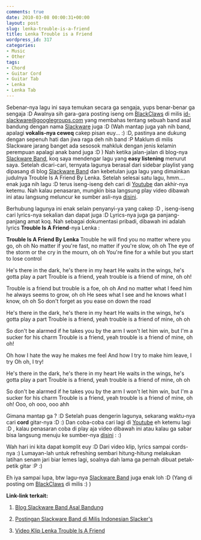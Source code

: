 ```yaml
---
comments: true
date: 2010-03-08 00:00:31+00:00
layout: post
slug: lenka-trouble-is-a-friend
title: Lenka Trouble is a Friend
wordpress_id: 317
categories:
- Music
- Other
tags:
- Chord
- Guitar Cord
- Guitar Tab
- Lenka
- Lenka Tab
---
```


Sebenar-nya lagu ini saya temukan secara ga sengaja, yups benar-benar ga sengaja :D Awalnya sih gara-gara posting iseng om [BlackClaws](http://blackclaw.wordpress.com/) di milis [id-slackware@googlegroups.com](mailto:id-slackware@googlegroups.com) yang membahas tentang sebuah band asal bandung dengan nama [Slackware](http://slackwareband.blogspot.com/) juga :D (Wah mantap juga yah nih band, apalagi **vokalis-nya ceweq** cakep pisan euy... :) :D, pastinya ane dukung dengan sepenuh hati dan jiwa raga deh nih band :P  Maklum di milis Slackware jarang banget ada sesosok mahkluk dengan jenis kelamin perempuan apalagi anak band juga :D ) Nah ketika jalan-jalan di blog-nya [Slackware Band](http://slackwareband.blogspot.com/), koq saya mendengar lagu yang **easy listening** menurut saya. Setelah dicari-cari, ternyata lagunya berasal dari sidebar playlist yang dipasang di blog [Slackware Band](http://slackwareband.blogspot.com/) dan kebetulan juga lagu yang dimainkan judulnya Trouble Is A Friend By Lenka. Setelah selesai satu lagu, hmm.... enak juga nih lagu :D terus iseng-iseng deh cari di [Youtube](http://youtube.com/) dan akhir-nya ketemu. Nah kalau penasaran, mungkin bisa langsung play video dibawah ini atau langsung meluncur ke sumber asli-nya [disini](http://www.youtube.com/watch?v=UXtOJvtcuz0).



Berhubung lagunya ini enak selain penyanyi-ya yang cakep :D , iseng-iseng cari lyrics-nya sekalian dan dapat juga :D Lyrics-nya juga ga panjang-panjang amat koq. Nah sebagai dokumentasi pribadi, dibawah ini adalah lyrics **Trouble Is A Friend**-nya Lenka :

**Trouble Is A Friend By Lenka**
Trouble he will find you no matter where you go, oh oh
No matter if you're fast, no matter if you're slow, oh oh
The eye of the storm or the cry in the mourn, oh oh
You're fine for a while but you start to lose control

He's there in the dark, he's there in my heart
He waits in the wings, he's gotta play a part
Trouble is a friend, yeah trouble is a friend of mine, oh oh!

Trouble is a friend but trouble is a foe, oh oh
And no matter what I feed him he always seems to grow, oh oh
He sees what I see and he knows what I know, oh oh
So don't forget as you ease on down the road

He's there in the dark, he's there in my heart
He waits in the wings, he's gotta play a part
Trouble is a friend, yeah trouble is a friend of mine, oh oh

So don't be alarmed if he takes you by the arm
I won't let him win, but I'm a sucker for his charm
Trouble is a friend, yeah trouble is a friend of mine, oh oh!

Oh how I hate the way he makes me feel
And how I try to make him leave, I try
Oh oh, I try!

He's there in the dark, he's there in my heart
He waits in the wings, he's gotta play a part
Trouble is a friend, yeah trouble is a friend of mine, oh oh

So don't be alarmed if he takes you by the arm
I won't let him win, but I'm a sucker for his charm
Trouble is a friend, yeah trouble is a friend of mine, oh oh!
Ooo, oh ooo, ooo ahh

Gimana mantap ga ? :D Setelah puas dengerin lagunya, sekarang waktu-nya cari **cord** gitar-nya :D :) Dan coba-coba cari lagi di [Youtube](http://youtube.com/) eh ketemu lagi :D , kalau penasaran coba di play aja video dibawah ini atau kalau ga sabar bisa langsung menuju ke sumber-nya [disini](http://www.youtube.com/watch?v=5-JIP6-yAcY) : :)



Wah hari ini kita dapat komplit euy :D Dari video klip, lyrics sampai cords-nya :) Lumayan-lah untuk refreshing sembari hitung-hitung melakukan latihan senam jari biar lemes lagi, soalnya dah lama ga pernah dibuat petak-petik gitar :P :)

Eh iya sampai lupa, btw lagu-nya [Slackware Band](http://slackwareband.blogspot.com/) juga enak loh :D (Yang di posting om [BlackClaws](http://blackclaw.wordpress.com/) di milis :) )

**Link-link terkait:**




  1. [Blog Slackware Band Asal Bandung](http://slackwareband.blogspot.com/)


  2. [Postingan Slackware Band di Milis Indonesian Slacker's](http://groups.google.com/group/id-slackware/browse_thread/thread/6010bd2468d3a3b2)


  3. [Video Klip Lenka Trouble Is A Friend](http://youtube.com/%3C/a%3EYoutube%3C/a%3E%20dan%20akhir-nya%20ketemu.%20Nah%20kalau%20penasaran,%20mungkin%20bisa%20langsung%20play%20video%20dibawah%20ini%20atau%20langsung%20meluncur%20ke%20sumber%20asli-nya%20%3Ca%20href=)


